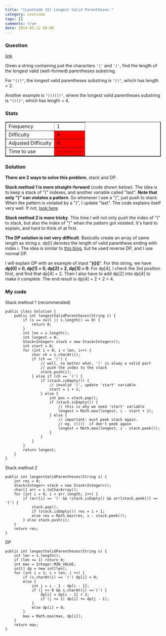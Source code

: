 ```yaml
---
title: "[LeetCode 32] Longest Valid Parentheses "
category: Leetcode
tags: []
comments: true
date: 2014-05-12 00:00
---
```



### Question

[link](http://oj.leetcode.com/problems/longest-valid-parentheses/)

<div class="question-content">
            <p></p><p>Given a string containing just the characters <code>'('</code> and <code>')'</code>, find the length of the longest valid (well-formed) parentheses substring.
</p>
<p>
For <code>"(()"</code>, the longest valid parentheses substring is <code>"()"</code>, which has length = 2.
</p>
<p>
Another example is <code>")()())"</code>, where the longest valid parentheses substring is <code>"()()"</code>, which has length = 4.
</p><p></p>
          </div>
          
### Stats

<table border="2">
	<tr>
		<td>Frequency</td>
		<td bgcolor="white">1</td>
	</tr>
	<tr>
		<td>Difficulty</td>
		<td bgcolor="red">4</td>
	</tr>
	<tr>
		<td>Adjusted Difficulty</td>
		<td bgcolor="red">4</td>
	</tr>
	<tr>
		<td>Time to use</td>
		<td bgcolor="red">--------</td>
	</tr>
</table>

### Solution

**There are 2 ways to solve this problem**, stack and DP.

**Stack method 1 is more straight-forward** (code shown below). The idea is to keep a stack of "(" indexes, and another variable called "last". **Note that only ")" can violates a pattern**. So whenever I see a "(", just push to stack. When the pattern is violated by a ")", I update "last". The code explains itself very well. If not, [look here](http://discuss.leetcode.com/questions/212/longest-valid-parentheses/1488)

**Stack method 2 is more tricky**. This time I will not only push the index of "(" to stack, but also the index of ")" when the pattern got violated. It's hard to explain, and hard to think of at first.

**The DP solution is not very difficult**. Basically create an array of same length as string s. dp\[i\] denotes the length of valid parenthese ending with index i. The idea is similar to [this blog](http://blog.csdn.net/abcbc/article/details/8826782), but he used reverse DP, and I use normal DP.

I will explain DP with an example of input "**)()()**". For this string, we have **dp\[0\] = 0, dp\[1\] = 0, dp\[2\] = 2, dp\[3\] = 0**. For dp\[4\], I check the 3rd position first, and find that dp\[4\] = 2. Then I also have to add dp\[2\] into dp\[4\] to make it complete. The end result is dp\[4\] = 2 + 2 = 4.

### My code

Stack method 1 (recommended)

```
public class Solution {
    public int longestValidParentheses(String s) {
        if (s == null || s.length() == 0) {
            return 0;
        }
        int len = s.length();
        int longest = 0;
        Stack<Integer> stack = new Stack<Integer>();
        int start = 0;
        for (int i = 0; i < len; i++) {
            char ch = s.charAt(i);
            if (ch == '(') {
                // well, no matter what, '(' is alway a valid part
                // push the index to the stack
                stack.push(i);
            } else if (ch == ')') {
                if (stack.isEmpty()) {
                    // invalid ')', update 'start' variable
                    start = i + 1;
                } else {
                    int pos = stack.pop();
                    if (stack.isEmpty()) {
                        // this is why we need 'start' variable
                        longest = Math.max(longest, i - start + 1);
                    } else {
                        // important: must peek stack again.
                        // eg. (()()  if don't peek again
                        longest = Math.max(longest, i - stack.peek());
                    }
                }
            }
        }
        return longest;
    }
}
```

Stack method 2

    public int longestValidParentheses(String s) {
        int res = 0;
        Stack<Integer> stack = new Stack<Integer>();
        char[] arr = s.toCharArray();
        for (int i = 0; i < arr.length; i++) {
            if (arr[i] == ')' && !stack.isEmpty() && arr[stack.peek()] == '(') {
                stack.pop();
                if (stack.isEmpty()) res = i + 1;
                else res = Math.max(res, i - stack.peek());
            } else stack.push(i);
        }
        return res;
    }

DP

    public int longestValidParentheses(String s) {
        int len = s.length();
        if (len <= 1) return 0;
        int max = Integer.MIN_VALUE;
        int[] dp = new int[len];
        for (int i = 1; i < len; i ++) {
            if (s.charAt(i) == '(') dp[i] = 0;
            else {
                int j = i - 1 - dp[i - 1];
                if (j >= 0 && s.charAt(j) =='(') {
                    dp[i] = dp[i - 1] + 2;
                    if (j >= 1) dp[i] += dp[j - 1];
                }
                else dp[i] = 0;
            }
            max = Math.max(max, dp[i]);
        }
        return max;
    }
